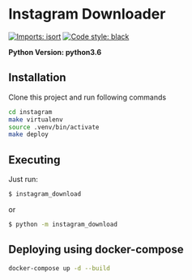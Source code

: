 # Instagram Downloader

[![Imports: isort](https://img.shields.io/badge/%20imports-isort-%231674b1?style=flat&labelColor=ef8336)](https://pycqa.github.io/isort/)
[![Code style: black](https://img.shields.io/badge/code%20style-black-000000.svg)](https://github.com/psf/black)

**Python Version: python3.6**

## Installation
  
Clone this project and run following commands

```bash
cd instagram
make virtualenv
source .venv/bin/activate
make deploy
```

## Executing

Just run:

```bash
$ instagram_download
```

or

```bash
$ python -m instagram_download
```


## Deploying using docker-compose

```bash
docker-compose up -d --build
```
